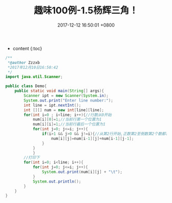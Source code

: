 ﻿---
layout: post
title:  "趣味100例-1.5杨辉三角！"
date:   2017-12-12 16:50:01 +0800
categories: 100 examples of Java fun
tag: 变幻多姿的图案
---

* content
{:toc}




```java
/**
 *@author Zzzxb
 *2017年12月10日16:50:42
 */
import java.util.Scanner;

public class Demo{
	public static void main(String[] args){
		Scanner ipt = new Scanner(System.in);	
		System.out.print("Enter line number:");
		int line = ipt.nextInt();
		int [][] num = new int[line][line];
		for(int i=0 ; i<line; i++){//行数从0开始
			num[i][0]=1;//当前行第一个位置为1
			num[i][i]=1;//当前行最后一个位置为1
			for(int j=0; j<=i; j++){
				if(i>1 && j>0 && j!=i){//从第2行开始,正数第2至倒数第2个数都被赋值
					num[i][j]=num[i-1][j]+num[i-1][j-1];
				}
			}
	       	}
		//打印下
		for(int i=0; i<line; i++){
			for(int j=0; j<=i; j++){
				System.out.print(num[i][j] + "\t");
			}
			System.out.println();
		}
	}
}
```
